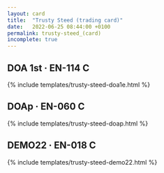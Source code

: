 ```yaml
---
layout: card
title:  "Trusty Steed (trading card)"
date:   2022-06-25 08:44:00 +0100
permalink: trusty-steed_(card)
incomplete: true
---
```


## DOA 1st &middot; EN-114 C

{% include templates/trusty-steed-doa1e.html %}


## DOAp &middot; EN-060 C

{% include templates/trusty-steed-doap.html %}


## DEMO22 &middot; EN-018 C

{% include templates/trusty-steed-demo22.html %}

